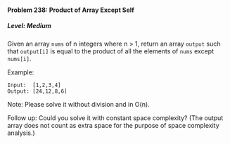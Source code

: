 #### Problem 238: Product of Array Except Self

##### Level: Medium

Given an array ```nums``` of n integers where n > 1,  return an array ```output``` such that ```output[i]``` is equal to the product of all the elements of ```nums``` except ```nums[i]```.

Example:
```
Input:  [1,2,3,4]
Output: [24,12,8,6]
```
Note: Please solve it without division and in O(n).

Follow up:
Could you solve it with constant space complexity? (The output array does not count as extra space for the purpose of space complexity analysis.)
